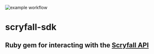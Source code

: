 ![example workflow](https://github.com/MatthewSerre/scryfall-sdk/actions/workflows/ruby.yml/badge.svg)

# scryfall-sdk

## Ruby gem for interacting with the [Scryfall API](https://scryfall.com/docs/api)
